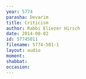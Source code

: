 ```yaml
---
year: 5774
parasha: Devarim
title: Criticism
author: Rabbi Eliezer Hirsch
date: 2014-08-02
id: 57745011
filename: 5774-501-1
layout: audio
moment: 
shabbat: 
occasion: 
---
```

